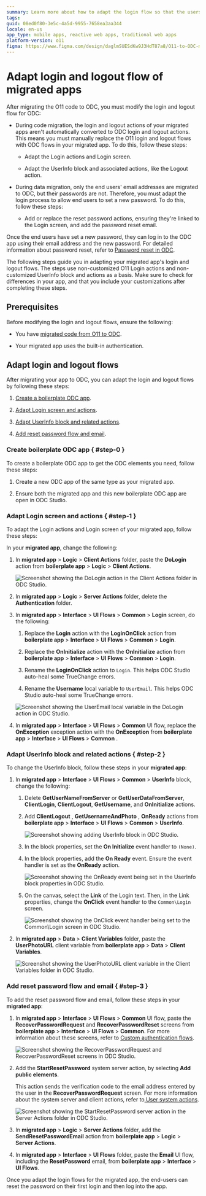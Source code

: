 ```yaml
---
summary: Learn more about how to adapt the login flow so that the users can set a new password. 
tags: 
guid: 08ed0f80-3e5c-4a5d-9955-7658ea3aa344
locale: en-us
app_type: mobile apps, reactive web apps, traditional web apps
platform-version: o11
figma: https://www.figma.com/design/daglmSUESdKw9J3HdT87a8/O11-to-ODC-migration?node-id=2216-288
---
```


# Adapt login and logout flow of migrated apps

After migrating the O11 code to ODC, you must modify the login and logout flow for ODC:

* During code migration, the login and logout actions of your migrated apps aren't automatically converted to ODC login and logout actions. This means you must manually replace the O11 login and logout flows with ODC flows in your migrated app. To do this, follow these steps:

    * Adapt the Login actions and Login screen.

    * Adapt the UserInfo block and associated actions, like the Logout action.

* During data migration, only the end users' email addresses are migrated to ODC, but their passwords are not. Therefore, you must adapt the login process to allow end users to set a new password. To do this, follow these steps:

    * Add or replace the reset password actions, ensuring they're linked to the Login screen, and add the password reset email.

Once the end users have set a new password, they can log in to the ODC app using their email address and the new password. For detailed information about password reset, refer to [Password reset in ODC](password-reset-in-odc.md).

<div class="info" markdown="1">

The following steps guide you in adapting your migrated app's login and logout flows. The steps use non-customized O11 Login actions and non-customized UserInfo block and actions as a basis.
Make sure to check for differences in your app, and that you include your customizations after completing these steps.

</div>

## Prerequisites

Before modifying the login and logout flows, ensure the following:

* You have [migrated code from O11 to ODC](execute-how-to-migrate-code.md).

* Your migrated app uses the built-in authentication.

## Adapt login and logout flows

After migrating your app to ODC, you can adapt the login and logout flows by following these steps:

1. [Create a boilerplate ODC app](#step-0). 

1. [Adapt Login screen and actions](#step-1).

1. [Adapt UserInfo block and related actions](#step-2).

1. [Add reset password flow and email](#step-3).

### Create boilerplate ODC app { #step-0 }

To create a boilerplate ODC app to get the ODC elements you need, follow these steps:

1. Create a new ODC app of the same type as your migrated app.

2. Ensure both the migrated app and this new boilerplate ODC app are open in ODC Studio.

### Adapt Login screen and actions { #step-1 }

To adapt the Login actions and Login screen of your migrated app, follow these steps:

In your **migrated app**, change the following:

1. In **migrated app** > **Logic** > **Client Actions** folder, paste the **DoLogin** action from **boilerplate app** > **Logic** > **Client Actions**.

    ![Screenshot showing the DoLogin action in the Client Actions folder in ODC Studio.](images/paste-DoLogin-odcs.png "Screenshot of copy and paste DoLogin in ODC Studio")

1. In **migrated app** > **Logic** > **Server Actions** folder, delete the **Authentication** folder.

1. In **migrated app** > **Interface** > **UI Flows** > **Common** > **Login** screen, do the following:

    1. Replace the **Login** action with the **LoginOnClick** action from **boilerplate app** > **Interface** > **UI Flows** > **Common** > **Login**.

    1. Replace the **OnInitialize** action with the **OnInitialize** action from **boilerplate app** > **Interface** > **UI Flows** > **Common** > **Login**.

    1. Rename the **LoginOnClick** action to `Login`. 
        This helps ODC Studio auto-heal some TrueChange errors.

    1. Rename the **Username** local variable to `UserEmail`. 
        This helps ODC Studio auto-heal some TrueChange errors.

    ![Screenshot showing the UserEmail local variable in the DoLogin action in ODC Studio.](images/rename-UserEmail-odcs.png "Screenshot of renaming local variable to UserEmail")

1. In **migrated app** > **Interface** > **UI Flows** > **Common** UI flow, replace the **OnException** exception action with the **OnException** from **boilerplate app** > **Interface** > **UI Flows** > **Common** .

### Adapt UserInfo block and related actions { #step-2 }

To change the UserInfo block, follow these steps in your **migrated app**:

1. In **migrated app** > **Interface** > **UI Flows** > **Common** > **UserInfo** block, change the following:

    1. Delete **GetUserNameFromServer** or **GetUserDataFromServer**, **ClientLogin**,  **ClientLogout**, **GetUsername**, and **OnInitialize** actions.

    1. Add **ClientLogout** , **GetUsernameAndPhoto** , **OnReady** actions from **boilerplate app** > **Interface** > **UI Flows** > **Common** > **UserInfo**.

        ![Screenshot showing adding UserInfo block in ODC Studio.](images/Add-UserInfo-odcs.png "Screenshot of adding UserInfo block")

    1. In the block properties, set the **On Initialize** event handler to `(None)`.

    1. In the block properties, add the **On Ready** event. Ensure the event handler is set as the **OnReady** action.

        ![Screenshot showing the OnReady event being set in the UserInfo block properties in ODC Studio.](images/Set-OnReady-odcs.png "Screenshot of adding OnReady event")

    1. On the canvas, select the **Link** of the Login text. Then, in the Link properties, change the **OnClick** event handler to the `Common\Login` screen.

        ![Screenshot showing the OnClick event handler being set to the Common\Login screen in ODC Studio.](images/paste-OnClick-screen-odcs.png "Screenshot of adding OnClick event screen")

1. In **migrated app** > **Data** > **Client Variables** folder, paste the **UserPhotoURL** client variable from **boilerplate app** > **Data** > **Client Variables**.

    ![Screenshot showing the UserPhotoURL client variable in the Client Variables folder in ODC Studio.](images/Paste-UserPhotoURL-odcs.png "Screenshot of adding UserPhotoURL")

### Add reset password flow and email { #step-3 }

To add the reset password flow and email, follow these steps in your **migrated app**:

1. In **migrated app** > **Interface** > **UI Flows** > **Common** UI flow, paste the **RecoverPasswordRequest** and **RecoverPasswordReset** screens from **boilerplate app** > **Interface** > **UI Flows** > **Common**. For more information about these screens, refer to [Custom authentication flows](https://success.outsystems.com/documentation/outsystems_developer_cloud/building_apps/user_interface/custom_authentication_flows/).

    ![Screenshot showing the RecoverPasswordRequest and RecoverPasswordReset screens in ODC Studio.](images/password-reset-screens-odcs.png "Password Reset Screens in ODC")

1. Add the **StartResetPassword** system server action, by selecting **Add public elements**.  

   This action sends the verification code to the email address entered by the user in the **RecoverPasswordRequest** screen. For more information about the system server and client actions, refer to[ User system actions](https://success.outsystems.com/documentation/outsystems_developer_cloud/outsystems_language_and_elements/system_actions/user/).

    ![Screenshot showing the StartResetPassword server action in the Server Actions folder in ODC Studio.](images/start-reset-password-odcs.png "Start Reset Password Action in ODC")

1. In **migrated app** > **Logic** > **Server Actions** folder, add the **SendResetPasswordEmail** action from **boilerplate app** > **Logic** > **Server Actions**.

1. In **migrated app** > **Interface** > **UI Flows** folder, paste the **Email** UI flow, including the **ResetPassword** email, from **boilerplate app** > **Interface** > **UI Flows**.

Once you adapt the login flows for the migrated app, the end-users can reset the password on their first login and then log into the app.

